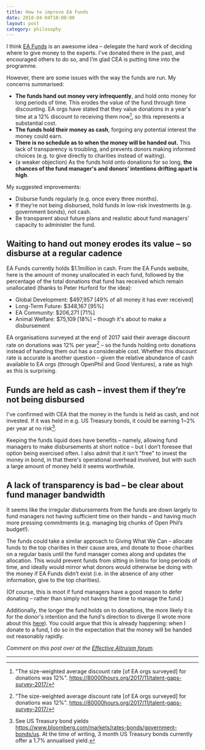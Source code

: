 ```yaml
---
title: How to improve EA Funds
date: 2018-04-04T10:00:00
layout: post
category: philosophy
---
```


I think [EA Funds](https://app.effectivealtruism.org/funds) is an awesome idea – delegate the hard work of deciding where to give money to the experts. I've donated there in the past, and encouraged others to do so, and I’m glad CEA is putting time into the programme.

However, there are some issues with the way the funds are run. My concerns summarised:

* **The funds hand out money very infrequently**, and hold onto money for long periods of time. This erodes the value of the fund through time discounting. EA orgs have stated that they value donations in a year's time at a 12% discount to receiving them now[^discount], so this represents a substantial cost.
* **The funds hold their money as cash**, forgoing any potential interest the money could earn.
* **There is no schedule as to when the money will be handed out.** This lack of transparency is troubling, and prevents donors making informed choices (e.g. to give directly to charities instead of waiting).
* (a weaker objection) As the funds hold onto donations for so long, **the chances of the fund manager's and donors’ intentions drifting apart is high**.

My suggested improvements:

* Disburse funds regularly (e.g. once every three months).
* If they’re not being disbursed, hold funds in low-risk investments (e.g. government bonds), not cash.
* Be transparent about future plans and realistic about fund managers’ capacity to administer the fund.

## Waiting to hand out money erodes its value – so disburse at a regular cadence

EA Funds currently holds $1.1million in cash. From the EA Funds website, here is the amount of money unallocated in each fund, followed by the percentage of the total donations that fund has received which remain unallocated (thanks to Peter Hurford for the idea):

* Global Development: $497,957 [49% of all money it has ever received]
* Long-Term Future: $348,167 [95%]
* EA Community: $206,271 [71%]
* Animal Welfare: $75,109 [18%] – though it's about to make a disbursement

EA organisations surveyed at the end of 2017 said their average discount rate on donations was 12% per year[^discount] – so the funds holding onto donations instead of handing them out has a considerable cost. Whether this discount rate is accurate is another question – given the relative abundance of cash available to EA orgs (through OpenPhil and Good Ventures), a rate as high as this is surprising.

## Funds are held as cash – invest them if they’re not being disbursed

I've confirmed with CEA that the money in the funds is held as cash, and not invested. If it was held in e.g. US Treasury bonds, it could be earning 1~2% per year at no risk[^bonds].

Keeping the funds liquid does have benefits – namely, allowing fund managers to make disbursements at short notice – but I don’t foresee that option being exercised often. I also admit that it isn't "free" to invest the money in bond, in that there's operational overhead involved, but with such a large amount of money held it seems worthwhile.

## A lack of transparency is bad – be clear about fund manager bandwidth

It seems like the irregular disbursements from the funds are down largely to fund managers not having sufficient time on their hands – and having much more pressing commitments (e.g. managing big chunks of Open Phil’s budget!).

The funds could take a similar approach to Giving What We Can – allocate funds to the top charities in their cause area, and donate to those charities on a regular basis until the fund manager comes along and updates the allocation. This would prevent funds from sitting in limbo for long periods of time, and ideally would mirror what donors would otherwise be doing with the money if EA Funds didn’t exist (i.e. in the absence of any other information, give to the top charities).

(Of course, this is moot if fund managers have a good reason to defer donating – rather than simply not having the time to manage the fund.)

Additionally, the longer the fund holds on to donations, the more likely it is for the donor's intention and the fund's direction to diverge (I wrote more about this [here](http://effective-altruism.com/ea/1k9/ea_funds_hands_out_money_very_infrequently_should/d8l)). You could argue that this is already happening: when I donate to a fund, I do so in the expectation that the money will be handed out reasonably rapidly.

*Comment on this post over at the [Effective Altruism forum](http://effective-altruism.com/ea/1mr/how_to_improve_ea_funds/).*

---

[^discount]: "The size-weighted average discount rate [of EA orgs surveyed] for donations was 12%". https://80000hours.org/2017/11/talent-gaps-survey-2017/
[^bonds]: See US Treasury bond yields https://www.bloomberg.com/markets/rates-bonds/government-bonds/us. At the time of writing, 3 month US Treasury bonds currently offer a 1.7% annualised yield.
